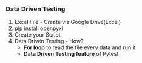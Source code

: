 ### Data Driven Testing

1. Excel File - Create via Google Drive(Excel)
2. pip install openpyxl
3. Create your Script
4. Data Driven Testing - How?
   - **For loop** to read the file every data and run it
   - **Data Driven Testing feature** of Pytest